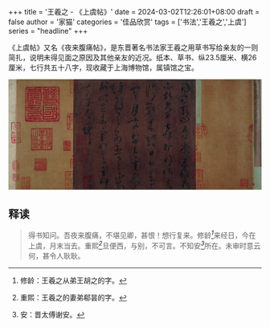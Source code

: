 +++
title = '王羲之 - 《上虞帖》'
date = 2024-03-02T12:26:01+08:00
draft = false
author = '家猫'
categories = '佳品欣赏'
tags = ['书法','王羲之','上虞']
series = "headline"
+++

《上虞帖》又名《夜来腹痛帖》，是东晋著名书法家王羲之用草书写给亲友的一则简扎，说明未得见面之原因及其他亲友的近况。纸本、草书、纵23.5厘米、横26 厘米，七行共五十八字，现收藏于上海博物馆，属镇馆之宝。

<!--more-->
![王羲之《上虞帖》](headline.jpg "王羲之《上虞帖》")
## 释读

>得书知问。吾夜来腹痛，不堪见卿，甚恨！想行复来。修龄<cite>[^1]</cite>来经日，今在上虞，月末当去。重熙<cite>[^2]</cite>旦便西，与别，不可言。不知安<cite>[^3]</cite>所在。未审时意云何，甚令人耿耿。

[^1]: 修龄：王羲之从弟王胡之的字。

[^2]: 重熙：王羲之的妻弟郗昙的字。

[^3]: 安：晋太傅谢安。


